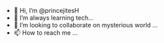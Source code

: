 - 👋 Hi, I’m @princejitesH
- 🌱 I’m always learning tech...
- 💞️ I’m looking to collaborate on mysterious world ...
- 📫 How to reach me ...

<!---
prince is a ✨ special ✨ repository because its `README.md` (this file) appears on your GitHub profile.
You can click the Preview link to take a look at your changes.
--->
